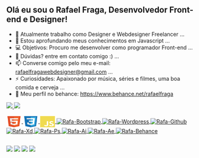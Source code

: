 ## Olá eu sou o Rafael Fraga, Desenvolvedor Front-end e Designer!

- 🔭 Atualmente trabalho como Designer e Webdesigner Freelancer ...
- 🌱 Estou aprofundando meus conhecimentos em Javascript ...
- 💻 Objetivos: Procuro me desenvolver como programador Front-end ...
- 💬 Dúvidas? entre em contato comigo :) ...
- 📫 Converse comigo pelo meu e-mail: rafaelfragawebdesigner@gmail.com ...
- ⚡ Curiosidades: Apaixonado por música, séries e filmes, uma boa comida e cerveja ...
- 🎨 Meu perfil no behance: https://www.behance.net/rafaelfraga

<div align="left">
  <a href="https://github.com/rafaelfragawebdesigner">
  <img height="180em" src="https://github-readme-stats.vercel.app/api?username=rafaelfragadev&show_icons=true&theme=dark&include_all_commits=true&count_private=true"/>
  <img height="180em" src="https://github-readme-stats.vercel.app/api/top-langs/?username=rafaelfragadev&layout=compact&langs_count=7&theme=dark"/>
</div>
  
<div style="display: inline_block"><br>

 <img align="center" alt="Rafa-HTML" height="30" width="40" src="https://raw.githubusercontent.com/devicons/devicon/master/icons/html5/html5-original.svg">
 <img align="center" alt="Rafa-CSS" height="30" width="40" src="https://raw.githubusercontent.com/devicons/devicon/master/icons/css3/css3-original.svg">
 <img align="center" alt="Rafa-Js" height="30" width="40" src="https://raw.githubusercontent.com/devicons/devicon/master/icons/javascript/javascript-plain.svg">
 <img align="center" alt=Rafa-Bootstrap height="30" width="40" src="https://cdn.jsdelivr.net/gh/devicons/devicon/icons/bootstrap/bootstrap-plain.svg" />
 <img align="center" alt=Rafa-Wordpress height="30" width="40" src="https://cdn.jsdelivr.net/gh/devicons/devicon/icons/wordpress/wordpress-original.svg" />
 <img align="center" alt=Rafa-Github height="30" width="40" src="https://cdn.jsdelivr.net/gh/devicons/devicon/icons/github/github-original.svg" />
 <img align="center" alt=Rafa-Xd height="30" width="40" src="https://cdn.jsdelivr.net/gh/devicons/devicon/icons/xd/xd-plain.svg" />
 <img align="center" alt=Rafa-Ps height="30" width="40" src="https://cdn.jsdelivr.net/gh/devicons/devicon/icons/photoshop/photoshop-plain.svg" />
 <img align="center" alt=Rafa-Ai height="30" width="40" src="https://cdn.jsdelivr.net/gh/devicons/devicon/icons/illustrator/illustrator-plain.svg" />
 <img align="center" alt=Rafa-Ae height="30" width="40" src="https://cdn.jsdelivr.net/gh/devicons/devicon/icons/aftereffects/aftereffects-original.svg" />
 <img align="center" alt=Rafa-Behance height="30" width="40" src="https://cdn.jsdelivr.net/gh/devicons/devicon/icons/behance/behance-original.svg" /
</div>
  
  ##
  
<div>
<a href="https://instagram.com/rfraga_web" target="_blank"><img src="https://img.shields.io/badge/-Instagram-%23E4405F?style=for-the-badge&logo=instagram&logoColor=white" target="_blank"></a>
<a href="https://wa.me/5551998154767" target="_blank"><img src="https://img.shields.io/badge/WhatsApp-25D366?style=for-the-badge&logo=whatsapp&logoColor=white" target="_blank"></a> 
<a href = "mailto:rafaelfragawebdesigner@gmail.com"><img src="https://img.shields.io/badge/-Gmail-%23333?style=for-the-badge&logo=gmail&logoColor=white" target="_blank"></a>
<a href="https://www.linkedin.com/in/rafael-fraga-79804a78/" target="_blank"><img src="https://img.shields.io/badge/-LinkedIn-%230077B5?style=for-the-badge&logo=linkedin&logoColor=white" target="_blank"></a> 
</div>
 
